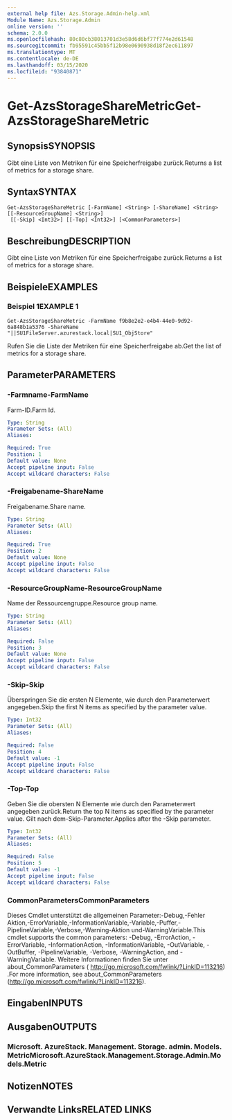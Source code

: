 ```yaml
---
external help file: Azs.Storage.Admin-help.xml
Module Name: Azs.Storage.Admin
online version: ''
schema: 2.0.0
ms.openlocfilehash: 80c80cb38013701d3e58d6d6bf77f774e2d61548
ms.sourcegitcommit: fb95591c45bb5f12b98e0690938d18f2ec611897
ms.translationtype: MT
ms.contentlocale: de-DE
ms.lasthandoff: 03/15/2020
ms.locfileid: "93840871"
---
```

# <span data-ttu-id="60b4e-101">Get-AzsStorageShareMetric</span><span class="sxs-lookup"><span data-stu-id="60b4e-101">Get-AzsStorageShareMetric</span></span>

## <span data-ttu-id="60b4e-102">Synopsis</span><span class="sxs-lookup"><span data-stu-id="60b4e-102">SYNOPSIS</span></span>
<span data-ttu-id="60b4e-103">Gibt eine Liste von Metriken für eine Speicherfreigabe zurück.</span><span class="sxs-lookup"><span data-stu-id="60b4e-103">Returns a list of metrics for a storage share.</span></span>

## <span data-ttu-id="60b4e-104">Syntax</span><span class="sxs-lookup"><span data-stu-id="60b4e-104">SYNTAX</span></span>

```
Get-AzsStorageShareMetric [-FarmName] <String> [-ShareName] <String> [[-ResourceGroupName] <String>]
 [[-Skip] <Int32>] [[-Top] <Int32>] [<CommonParameters>]
```

## <span data-ttu-id="60b4e-105">Beschreibung</span><span class="sxs-lookup"><span data-stu-id="60b4e-105">DESCRIPTION</span></span>
<span data-ttu-id="60b4e-106">Gibt eine Liste von Metriken für eine Speicherfreigabe zurück.</span><span class="sxs-lookup"><span data-stu-id="60b4e-106">Returns a list of metrics for a storage share.</span></span>

## <span data-ttu-id="60b4e-107">Beispiele</span><span class="sxs-lookup"><span data-stu-id="60b4e-107">EXAMPLES</span></span>

### <span data-ttu-id="60b4e-108">Beispiel 1</span><span class="sxs-lookup"><span data-stu-id="60b4e-108">EXAMPLE 1</span></span>
```
Get-AzsStorageShareMetric -FarmName f9b8e2e2-e4b4-44e0-9d92-6a848b1a5376 -ShareName "||SU1FileServer.azurestack.local|SU1_ObjStore"
```

<span data-ttu-id="60b4e-109">Rufen Sie die Liste der Metriken für eine Speicherfreigabe ab.</span><span class="sxs-lookup"><span data-stu-id="60b4e-109">Get the list of metrics for a storage share.</span></span>

## <span data-ttu-id="60b4e-110">Parameter</span><span class="sxs-lookup"><span data-stu-id="60b4e-110">PARAMETERS</span></span>

### <span data-ttu-id="60b4e-111">-Farmname</span><span class="sxs-lookup"><span data-stu-id="60b4e-111">-FarmName</span></span>
<span data-ttu-id="60b4e-112">Farm-ID.</span><span class="sxs-lookup"><span data-stu-id="60b4e-112">Farm Id.</span></span>

```yaml
Type: String
Parameter Sets: (All)
Aliases:

Required: True
Position: 1
Default value: None
Accept pipeline input: False
Accept wildcard characters: False
```

### <span data-ttu-id="60b4e-113">-Freigabename</span><span class="sxs-lookup"><span data-stu-id="60b4e-113">-ShareName</span></span>
<span data-ttu-id="60b4e-114">Freigabename.</span><span class="sxs-lookup"><span data-stu-id="60b4e-114">Share name.</span></span>

```yaml
Type: String
Parameter Sets: (All)
Aliases:

Required: True
Position: 2
Default value: None
Accept pipeline input: False
Accept wildcard characters: False
```

### <span data-ttu-id="60b4e-115">-ResourceGroupName</span><span class="sxs-lookup"><span data-stu-id="60b4e-115">-ResourceGroupName</span></span>
<span data-ttu-id="60b4e-116">Name der Ressourcengruppe.</span><span class="sxs-lookup"><span data-stu-id="60b4e-116">Resource group name.</span></span>

```yaml
Type: String
Parameter Sets: (All)
Aliases:

Required: False
Position: 3
Default value: None
Accept pipeline input: False
Accept wildcard characters: False
```

### <span data-ttu-id="60b4e-117">-Skip</span><span class="sxs-lookup"><span data-stu-id="60b4e-117">-Skip</span></span>
<span data-ttu-id="60b4e-118">Überspringen Sie die ersten N Elemente, wie durch den Parameterwert angegeben.</span><span class="sxs-lookup"><span data-stu-id="60b4e-118">Skip the first N items as specified by the parameter value.</span></span>

```yaml
Type: Int32
Parameter Sets: (All)
Aliases:

Required: False
Position: 4
Default value: -1
Accept pipeline input: False
Accept wildcard characters: False
```

### <span data-ttu-id="60b4e-119">-Top</span><span class="sxs-lookup"><span data-stu-id="60b4e-119">-Top</span></span>
<span data-ttu-id="60b4e-120">Geben Sie die obersten N Elemente wie durch den Parameterwert angegeben zurück.</span><span class="sxs-lookup"><span data-stu-id="60b4e-120">Return the top N items as specified by the parameter value.</span></span>
<span data-ttu-id="60b4e-121">Gilt nach dem-Skip-Parameter.</span><span class="sxs-lookup"><span data-stu-id="60b4e-121">Applies after the -Skip parameter.</span></span>

```yaml
Type: Int32
Parameter Sets: (All)
Aliases:

Required: False
Position: 5
Default value: -1
Accept pipeline input: False
Accept wildcard characters: False
```

### <span data-ttu-id="60b4e-122">CommonParameters</span><span class="sxs-lookup"><span data-stu-id="60b4e-122">CommonParameters</span></span>
<span data-ttu-id="60b4e-123">Dieses Cmdlet unterstützt die allgemeinen Parameter:-Debug,-Fehler Aktion,-ErrorVariable,-InformationVariable,-Variable,-Puffer,-PipelineVariable,-Verbose,-Warning-Aktion und-WarningVariable.</span><span class="sxs-lookup"><span data-stu-id="60b4e-123">This cmdlet supports the common parameters: -Debug, -ErrorAction, -ErrorVariable, -InformationAction, -InformationVariable, -OutVariable, -OutBuffer, -PipelineVariable, -Verbose, -WarningAction, and -WarningVariable.</span></span> <span data-ttu-id="60b4e-124">Weitere Informationen finden Sie unter about_CommonParameters ( http://go.microsoft.com/fwlink/?LinkID=113216) .</span><span class="sxs-lookup"><span data-stu-id="60b4e-124">For more information, see about_CommonParameters (http://go.microsoft.com/fwlink/?LinkID=113216).</span></span>

## <span data-ttu-id="60b4e-125">Eingaben</span><span class="sxs-lookup"><span data-stu-id="60b4e-125">INPUTS</span></span>

## <span data-ttu-id="60b4e-126">Ausgaben</span><span class="sxs-lookup"><span data-stu-id="60b4e-126">OUTPUTS</span></span>

### <span data-ttu-id="60b4e-127">Microsoft. AzureStack. Management. Storage. admin. Models. Metric</span><span class="sxs-lookup"><span data-stu-id="60b4e-127">Microsoft.AzureStack.Management.Storage.Admin.Models.Metric</span></span>

## <span data-ttu-id="60b4e-128">Notizen</span><span class="sxs-lookup"><span data-stu-id="60b4e-128">NOTES</span></span>

## <span data-ttu-id="60b4e-129">Verwandte Links</span><span class="sxs-lookup"><span data-stu-id="60b4e-129">RELATED LINKS</span></span>
